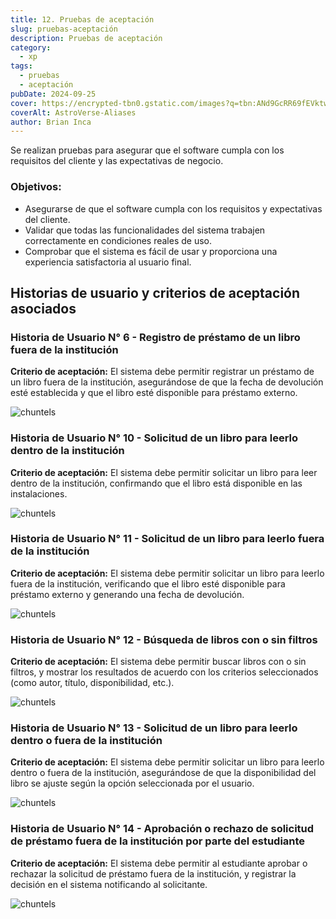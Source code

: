 ```yaml
---
title: 12. Pruebas de aceptación
slug: pruebas-aceptación
description: Pruebas de aceptación
category:
  - xp
tags:
  - pruebas
  - aceptación
pubDate: 2024-09-25
cover: https://encrypted-tbn0.gstatic.com/images?q=tbn:ANd9GcRR69fEVktwddoxeQVMQuX3Cy0bMxnRLzUwpA&s
coverAlt: AstroVerse-Aliases
author: Brian Inca
---
```


Se realizan pruebas para asegurar que el software cumpla con los requisitos del cliente y las expectativas de negocio.

### Objetivos:
- Asegurarse de que el software cumpla con los requisitos y expectativas del cliente.
- Validar que todas las funcionalidades del sistema trabajen correctamente en condiciones reales de uso.
- Comprobar que el sistema es fácil de usar y proporciona una experiencia satisfactoria al usuario final.

## Historias de usuario y criterios de aceptación asociados

### Historia de Usuario N° 6 - Registro de préstamo de un libro fuera de la institución

**Criterio de aceptación:** El sistema debe permitir registrar un préstamo de un libro fuera de la institución, asegurándose de que la fecha de devolución esté establecida y que el libro esté disponible para préstamo externo.

![chuntels](/images/9-n6.png)

### Historia de Usuario N° 10 - Solicitud de un libro para leerlo dentro de la institución

**Criterio de aceptación:** El sistema debe permitir solicitar un libro para leer dentro de la institución, confirmando que el libro está disponible en las instalaciones.

![chuntels](/images/9-n10.png)

### Historia de Usuario N° 11 - Solicitud de un libro para leerlo fuera de la institución

**Criterio de aceptación:** El sistema debe permitir solicitar un libro para leerlo fuera de la institución, verificando que el libro esté disponible para préstamo externo y generando una fecha de devolución.

![chuntels](/images/9-n11.png)

### Historia de Usuario N° 12 - Búsqueda de libros con o sin filtros

**Criterio de aceptación:** El sistema debe permitir buscar libros con o sin filtros, y mostrar los resultados de acuerdo con los criterios seleccionados (como autor, título, disponibilidad, etc.).

![chuntels](/images/9-n12.png)

### Historia de Usuario N° 13 - Solicitud de un libro para leerlo dentro o fuera de la institución

**Criterio de aceptación:** El sistema debe permitir solicitar un libro para leerlo dentro o fuera de la institución, asegurándose de que la disponibilidad del libro se ajuste según la opción seleccionada por el usuario.

![chuntels](/images/9-n13.png)

### Historia de Usuario N° 14 - Aprobación o rechazo de solicitud de préstamo fuera de la institución por parte del estudiante

**Criterio de aceptación:** El sistema debe permitir al estudiante aprobar o rechazar la solicitud de préstamo fuera de la institución, y registrar la decisión en el sistema notificando al solicitante.

![chuntels](/images/9-n14.png)